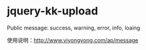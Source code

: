 # jquery-kk-upload
Public message: success, warning, error, info, loaing

使用说明：http://www.viyongyong.com/ap/message
